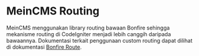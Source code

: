 # MeinCMS Routing

MeinCMS menggunakan library routing bawaan Bonfire sehingga mekanisme routing di CodeIgniter menjadi lebih canggih daripada bawaannya. Dokumentasi terkait penggunaan custom routing dapat dilihat di dokumentasi [Bonfire Route](http://cibonfire.com/docs/developer/routes).